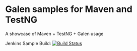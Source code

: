 # Galen samples for Maven and TestNG

A showcase of Maven + TestNG + Galen usage

Jenkins Sample Build: [![Build Status](https://martinreinhardt-online.de/jenkins/buildStatus/icon?job=Galen_sample_TestNG)](https://martinreinhardt-online.de/jenkins/view/Galen/job/Galen_sample_TestNG/)
